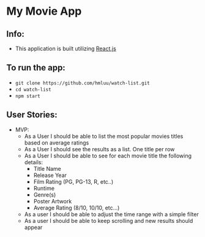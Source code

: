 # My Movie App

## Info:
* This application is built utilizing [React.js](https://reactjs.org/)

## To run the app:
* `git clone https://github.com/hmluu/watch-list.git`
* `cd watch-list`
* `npm start`

## User Stories:
* MVP:
    * As a User I should be able to list the most popular movies titles based on average ratings
    * As a User I should see the results as a list. One title per row
    * As a User I should be able to see for each movie title the following details:
        * Title Name
        * Release Year
        * Film Rating (PG, PG-13, R, etc..)
        * Runtime
        * Genre(s)
        * Poster Artwork
        * Average Rating (8/10, 10/10, etc…)
    * As a user I should be able to adjust the time range with a simple filter
    * As a user I should be able to keep scrolling and new results should appear